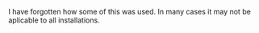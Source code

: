 I have forgotten how some of this was used. In many cases it may not be aplicable to all installations.